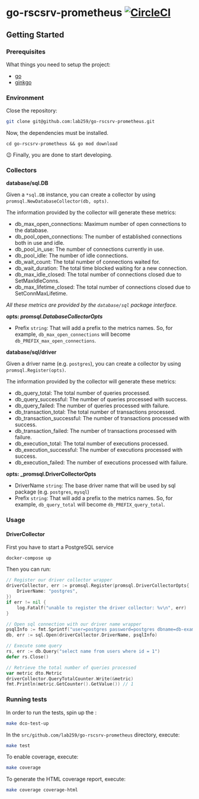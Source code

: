 # go-rscsrv-prometheus [![CircleCI](https://circleci.com/gh/lab259/go-rscsrv-prometheus.svg?style=svg&circle-token=870af825230a3bc9c94a153dad99b49cbebd696f)](https://circleci.com/gh/lab259/go-rscsrv-prometheus)

## Getting Started

### Prerequisites

What things you need to setup the project:

- [go](https://golang.org/doc/install)
- [ginkgo](http://onsi.github.io/ginkgo/)

### Environment

Close the repository:

```bash
git clone git@github.com:lab259/go-rscsrv-prometheus.git
```

Now, the dependencies must be installed.

```
cd go-rscsrv-prometheus && go mod download
```

:wink: Finally, you are done to start developing.

### Collectors

**database/sql.DB**

Given a `*sql.DB` instance, you can create a collector by using `promsql.NewDatabaseCollector(db, opts)`.

The information provided by the collector will generate these metrics:

- db_max_open_connections: Maximum number of open connections to the database.
- db_pool_open_connections: The number of established connections both in use and idle.
- db_pool_in_use: The number of connections currently in use.
- db_pool_idle: The number of idle connections.
- db_wait_count: The total number of connections waited for.
- db_wait_duration: The total time blocked waiting for a new connection.
- db_max_idle_closed: The total number of connections closed due to SetMaxIdleConns.
- db_max_lifetime_closed: The total number of connections closed due to SetConnMaxLifetime.

_All these metrics are provided by the `database/sql` package interface._

**opts: _promsql.DatabaseCollectorOpts_**
- Prefix `string`: That will add a prefix to the metrics names. So, for example, `db_max_open_connections` will become `db_PREFIX_max_open_connections`.


**database/sql/driver**

Given a driver name (e.g. `postgres`), you can create a collector by using `promsql.Register(opts)`.

The information provided by the collector will generate these metrics:

- db_query_total: The total number of queries processed.
- db_query_successful: The number of queries processed with success.
- db_query_failed: The number of queries processed with failure.
- db_transaction_total: The total number of transactions processed.
- db_transaction_successful: The number of transactions processed with success.
- db_transaction_failed: The number of transactions processed with failure.
- db_execution_total: The total number of executions processed.
- db_execution_successful: The number of executions processed with success.
- db_execution_failed: The number of executions processed with failure.

**opts: _promsql.DriverCollectorOpts**
- DriverName `string`: The base driver name that will be used by sql package (e.g. `postgres`, `mysql`)
- Prefix `string`: That will add a prefix to the metrics names. So, for example, `db_query_total` will become `db_PREFIX_query_total`.


### Usage

#### DriverCollector

First you have to start a PostgreSQL service

```
docker-compose up
```

Then you can run: 

```go
// Register our driver collector wrapper
driverCollector, err := promsql.Register(promsql.DriverCollectorOpts{
    DriverName: "postgres",
})
if err != nil {
    log.Fatalf("unable to register the driver collector: %v\n", err)
}

// Open sql connection with our driver name wrapper 
psqlInfo := fmt.Sprintf("user=postgres password=postgres dbname=db-example sslmode=disable")
db, err := sql.Open(driverCollector.DriverName, psqlInfo)

// Execute some query
rs, err := db.Query("select name from users where id = 1")
defer rs.Close()

// Retrieve the total number of queries processed
var metric dto.Metric
driverCollector.QueryTotalCounter.Write(&metric)
fmt.Println(metric.GetCounter().GetValue()) // 1
```

### Running tests

In order to run the tests, spin up the :

```bash
make dco-test-up
```

In the `src/github.com/lab259/go-rscsrv-prometheus` directory, execute:

```bash
make test
```

To enable coverage, execute:

```bash
make coverage
```

To generate the HTML coverage report, execute:

```bash
make coverage coverage-html
```
